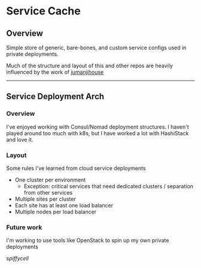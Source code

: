 # Service Cache

## Overview

Simple store of generic, bare-bones, and custom service configs used in private deployments.

Much of the structure and layout of this and other repos are heavily influenced by the work of [jumanjihouse](https://github.com/jumanjihouse)

---

## Service Deployment Arch

### Overview

I've enjoyed working with Consul/Nomad deployment structures. I haven't played around too much with k8s, but I have worked a lot with HashiStack and love it.

### Layout

Some rules I've learned from cloud service deployments
- One cluster per environment
	- Exception: critical services that need dedicated clusters / separation from other <env> services
- Multiple sites per cluster
- Each site has at least one load balancer
- Multiple nodes per load balancer 

### Future work

I'm working to use tools like OpenStack to spin up my own private deployments


_spiffycell_
